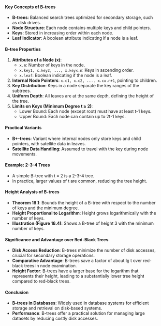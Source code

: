 #### Key Concepts of B-trees
- **B-trees**: Balanced search trees optimized for secondary storage, such as disk drives.
- **Node Structure**: Each node contains multiple keys and child pointers.
- **Keys**: Stored in increasing order within each node.
- **Leaf Indicator**: A boolean attribute indicating if a node is a leaf.

#### B-tree Properties
1. **Attributes of a Node (x)**:
   - `x.n`: Number of keys in the node.
   - `x.key1, x.key2, ..., x.keyx.n`: Keys in ascending order.
   - `x.leaf`: Boolean indicating if the node is a leaf.
2. **Internal Node Pointers**: `x.c1, x.c2, ..., x.cx.n+1`, pointing to children.
3. **Key Distribution**: Keys in a node separate the key ranges of the subtrees.
4. **Uniform Depth**: All leaves are at the same depth, defining the height of the tree.
5. **Limits on Keys (Minimum Degree t ≥ 2)**:
   - Lower Bound: Each node (except root) must have at least t-1 keys.
   - Upper Bound: Each node can contain up to 2t-1 keys.

#### Practical Variants
- **B+-trees**: Variant where internal nodes only store keys and child pointers, with satellite data in leaves.
- **Satellite Data Handling**: Assumed to travel with the key during node movements.

#### Example: 2-3-4 Trees
- A simple B-tree with t = 2 is a 2-3-4 tree.
- In practice, larger values of t are common, reducing the tree height.

#### Height Analysis of B-trees
- **Theorem 18.1**: Bounds the height of a B-tree with respect to the number of keys and the minimum degree.
- **Height Proportional to Logarithm**: Height grows logarithmically with the number of keys.
- **Illustration (Figure 18.4)**: Shows a B-tree of height 3 with the minimum number of keys.

#### Significance and Advantage over Red-Black Trees
- **Disk Access Reduction**: B-trees minimize the number of disk accesses, crucial for secondary storage operations.
- **Comparative Advantage**: B-trees save a factor of about lg t over red-black trees in node examination.
- **Height Factor**: B-trees have a larger base for the logarithm that represents their height, leading to a substantially lower tree height compared to red-black trees.

#### Conclusion
- **B-trees in Databases**: Widely used in database systems for efficient storage and retrieval on disk-based systems.
- **Performance**: B-trees offer a practical solution for managing large datasets by reducing costly disk accesses.